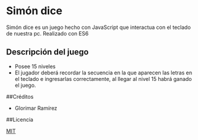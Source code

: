 # Simón dice

Simón dice es un juego hecho con JavaScript que interactua con el teclado de nuestra pc.
Realizado con ES6

## Descripción del juego

- Posee 15 niveles
- El jugador deberá recordar la secuencia en la que aparecen las letras en el teclado e ingresarlas correctamente, al llegar al nivel 15 habrá ganado el juego.

##Créditos
- Glorimar Ramírez

##Licencia

[MIT](https://opensource.org/licenses/MIT)